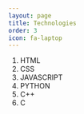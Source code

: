 ```yaml
---
layout: page
title: Technologies
order: 3
icon: fa-laptop
---
```


1. HTML
2. CSS
3. JAVASCRIPT
4. PYTHON
5. C++
6. C